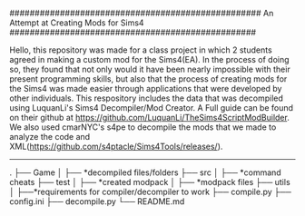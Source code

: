 ##################################################
An Attempt at Creating Mods for Sims4
#################################################

Hello, this repository was made for a class project in which 2 students agreed in making a custom mod for the Sims4(EA). In the process of doing so, they found that not only would it have been nearly impossible with their present programming skills, but also that the process of creating mods for the Sims4 was made easier through applications that were developed by other individuals. This respository includes the data that was decompiled using LuquanLi's Sims4 Decompiler/Mod Creator. A Full guide can be found on their github at https://github.com/LuquanLi/TheSims4ScriptModBuilder. We also used cmarNYC's s4pe to decompile the mods that we made to analyze the code and XML(https://github.com/s4ptacle/Sims4Tools/releases/). 

**************************************************
.
├── Game
│    ├── *decompiled files/folders
├── src
│    ├── *command cheats
├── test
│    ├── *created modpack
│        ├── *modpack files
├── utils
│    ├──*requirements for  compiler/decompiler to work
├── compile.py
├── config.ini
├── decompile.py
└── README.md